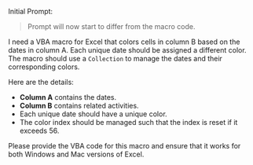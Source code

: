 Initial Prompt:
> Prompt will now start to differ from the macro code.

I need a VBA macro for Excel that colors cells in column B based on the dates in column A. Each unique date should be assigned a different color. The macro should use a `Collection` to manage the dates and their corresponding colors.

Here are the details:

-   **Column A** contains the dates.
-   **Column B** contains related activities.
-   Each unique date should have a unique color.
-   The color index should be managed such that the index is reset if it exceeds 56.

Please provide the VBA code for this macro and ensure that it works for both Windows and Mac versions of Excel.